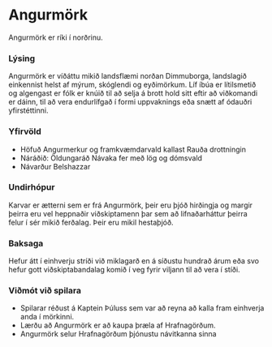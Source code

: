 # Angurmörk
Angurmörk er ríki í norðrinu.

### Lýsing
Angurmörk er víðáttu mikið landsflæmi norðan Dimmuborga, landslagið einkennist 
helst af mýrum, skóglendi og eyðimörkum. Líf íbúa er lítilsmetið og algengast 
er fólk er knúið til að selja á brott hold sitt eftir að viðkomandi er dáinn, 
til að vera endurlífgað í formi uppvaknings eða snætt af ódauðri yfirstéttinni.

### Yfirvöld
- Höfuð Angurmerkur og framkvæmdarvald kallast Rauða drottningin
- Náráðið: Öldungaráð Návaka fer með lög og dómsvald 
- Návarður Belshazzar

### Undirhópur
Karvar er ætterni sem er frá Angurmörk, þeir eru þjóð hirðingja og margir 
þeirra eru vel heppnaðir viðskiptamenn þar sem að lifnaðarháttur þeirra felur
í sér mikið ferðalag. Þeir eru mikil hestaþjóð.

### Baksaga
Hefur átt í einhverju stríði við miklagarð en á síðustu hundrað árum eða svo
hefur gott viðskiptabandalag komið í veg fyrir viljann til að vera í stíði.

### Viðmót við spilara
- Spilarar réðust á Kaptein Þúluss sem var að reyna að kalla fram einhverja 
  anda í mörkinni.
- Lærðu að Angurmörk er að kaupa þræla af Hrafnagörðum.
- Angurmörk selur Hrafnagörðum þjónustu návitkanna sinna
